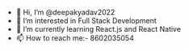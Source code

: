 - 👋 Hi, I’m @deepakyadav2022
- 👀 I’m interested in Full Stack Development
- 🌱 I’m currently learning React.js and React Native
- 📫 How to reach me:- 8602035054

<!---
deepakyadav2022/deepakyadav2022 is a ✨ special ✨ repository because its `README.md` (this file) appears on your GitHub profile.
You can click the Preview link to take a look at your changes.
--->
